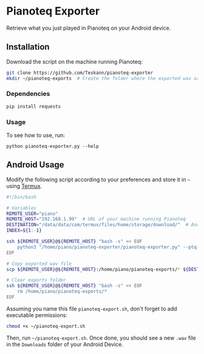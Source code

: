 # Pianoteq Exporter

Retrieve what you just played in Pianoteq on your Android device.

## Installation

Download the script on the machine running Pianoteq:

```bash
git clone https://github.com/Teskann/pianoteq-exporter
mkdir ~/pianoteq-exports  # Create the folder where the exported wav are stored
```

### Dependencies

```bash
pip install requests
```

### Usage

To see how to use, run:
```commandline
python pianoteq-exporter.py --help
```

## Android Usage

Modify the following script according to your preferences and store it in `~` using [Termux](https://f-droid.org/packages/com.termux/).
```bash
#!/bin/bash

# Variables
REMOTE_USER="piano"
REMOTE_HOST="192.168.1.99"  # URL of your machine running Pianoteq
DESTINATION="/data/data/com/termux/files/home/storage/download/"  # Android Download folder
INDEX=${1:-1}

ssh ${REMOTE_USER}@${REMOTE_HOST} "bash -s" << EOF
    python3 "/home/piano/pianoteq-exporter/pianoteq-exporter.py" --ptq-path "/home/piano/pianoteq/Pianoteq 8" --index-of-midi-to-export ${INDEX}
EOF

# Copy exported wav file
scp ${REMOTE_USER}@${REMOTE_HOST}:/home/piano/pianoteq-exports/* ${DESTINATION}

# Clear exports folder
ssh ${REMOTE_USER}@${REMOTE_HOST} "bash -s" << EOF
    rm /home/piano/pianoteq-exports/*
EOF
```

Assuming you name this file `pianoteq-export.sh`, don't forget to add executable permissions:

```bash
chmod +x ~/pianoteq-export.sh
```

Then, run `~/pianoteq-export.sh`. Once done, you should see a new `.wav` file in the
`Downloads` folder of your Android Device.